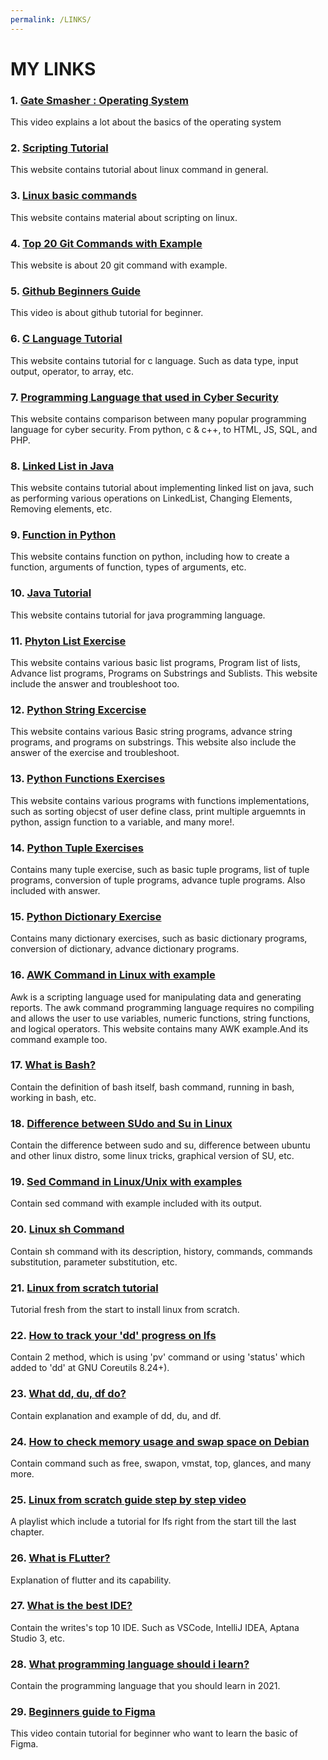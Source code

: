 ```yaml
---
permalink: /LINKS/
---
```


# MY LINKS

### 1. [Gate Smasher : Operating System](https://www.youtube.com/watch?v=bkSWJJZNgf8&list=PLxCzCOWd7aiGz9donHRrE9I3Mwn6XdP8p "Open Link")
This video explains a lot about the basics of the operating system

### 2. [Scripting Tutorial](https://linuxcommand.org/lc3_wss0010.php "Open Link")
This website contains tutorial about linux command in general.

### 3. [Linux basic commands](https://www.hostinger.com/tutorials/linux-commands "Open Link")
This website contains material about scripting on linux.

### 4. [Top 20 Git Commands with Example](https://www.edureka.co/blog/git-commands-with-example/ "Open Link")
This website is about 20 git command with example.

### 5. [Github Beginners Guide](https://www.youtube.com/watch?v=iv8rSLsi1xo "Open Video")
This video is about github tutorial for beginner.

### 6. [C Language Tutorial](https://www.programiz.com/c-programming "Open Link")
This website contains tutorial for c language. Such as data type, input output, operator, to array, etc.

### 7. [Programming Language that used in Cyber Security](https://www.codecademy.com/resources/blog/what-programming-languages-are-used-in-cybersecurity/ "Open Link")
This website contains comparison between many popular programming language for cyber security. From python, c & c++, to HTML, JS, SQL, and PHP.

### 8. [Linked List in Java](https://www.geeksforgeeks.org/linked-list-in-java "Open Link")
This website contains tutorial about implementing linked list on java, such as performing various operations on LinkedList, Changing Elements, Removing elements, etc.

### 9. [Function in Python](https://www.geeksforgeeks.org/python-functions/ "Open Link")
This website contains function on python, including how to create a function, arguments of function, types of arguments, etc.

### 10. [Java Tutorial](https://www.geeksforgeeks.org/java-tutorial/ "Open Link")
This website contains tutorial for java programming language. 

### 11. [Phyton List Exercise](https://www.geeksforgeeks.org/python-list-exercise/ "Open Link")
This website contains various basic list programs, Program list of lists, Advance list programs, Programs on Substrings and Sublists. This website include the answer and troubleshoot too.

### 12. [Python String Excercise](https://www.geeksforgeeks.org/python-string-exercise/ "Open Links")
This website contains various Basic string programs, advance string programs, and programs on substrings. This website also include the answer of the exercise and troubleshoot.

### 13. [Python Functions Exercises](https://www.geeksforgeeks.org/tag/python-function-programs/ "Open Links")
This website contains various programs with functions implementations, such as sorting objecst of user define class, print multiple arguemnts in python, assign function to a variable, and many more!. 

### 14. [Python Tuple Exercises](https://www.geeksforgeeks.org/python-tuple-exercise/ "Open Link")
 Contains many tuple exercise, such as basic tuple programs, list of tuple programs, conversion of tuple programs, advance tuple programs. Also included with answer.
 
### 15. [Python Dictionary Exercise](https://www.geeksforgeeks.org/python-dictionary-exercise/ "Open Link")
Contains many dictionary exercises, such as basic dictionary programs, conversion of dictionary, advance dictionary programs.

### 16. [AWK Command in Linux with example](https://www.geeksforgeeks.org/awk-command-unixlinux-examples/ "Open Link")
Awk is a scripting language used for manipulating data and generating reports. The awk command programming language requires no compiling and allows the user to use variables, numeric functions, string functions, and logical operators. This website contains many AWK example.And its command example too.

### 17. [What is Bash?](https://opensource.com/resources/what-bash "Open Link")
Contain the definition of bash itself, bash command, running in bash, working in bash, etc.

### 18. [Difference between SUdo and Su in Linux](https://www.howtogeek.com/111479/htg-explains-whats-the-difference-between-sudo-su/ "Open Link")
Contain the difference between sudo and su, difference between ubuntu and other linux distro, some linux tricks, graphical version of SU, etc.

### 19. [Sed Command in Linux/Unix with examples](https://www.geeksforgeeks.org/sed-command-in-linux-unix-with-examples/ "Open Link")
Contain sed command with example included with its output.

### 20. [Linux sh Command](https://www.computerhope.com/unix/ush.htm "Open Link")
Contain sh command with its description, history, commands, commands substitution, parameter substitution, etc.

### 21. [Linux from scratch tutorial](https://www.linuxfromscratch.org/lfs/view/11.0/index.html "Open Website")
Tutorial fresh from the start to install linux from scratch.

### 22. [How to track your 'dd' progress on lfs](https://qastack.id/ubuntu/215505/how-do-you-monitor-the-progress-of-dd "Open Link")
Contain 2 method, which is using 'pv' command or using 'status' which added to 'dd' at GNU Coreutils 8.24+).

### 23. [What dd, du, df do?](https://linuxtechlab.com/du-df-commands-examples/ "Open Link")
Contain explanation and example of dd, du, and df. 

### 24. [How to check memory usage and swap space on Debian](https://vitux.com/7-commands-to-check-swap-space-in-debian-10/ "Open Link")
Contain command such as free, swapon, vmstat, top, glances, and many more.

### 25. [Linux from scratch guide step by step video](https://www.youtube.com/watch?v=UVXlyOu_ivs&list=PLyc5xVO2uDsDK5_zewRXYOZA0cyjwcboE "Open Video")
A playlist which include a tutorial for lfs right from the start till the last chapter.

### 26. [What is FLutter?](https://www.freecodecamp.org/news/what-is-flutter-and-why-you-should-learn-it-in-2020/ "Open Link")
Explanation of flutter and its capability.

### 27. [What is the best IDE?](https://websitesetup.org/best-ide-software/ "Open Link")
Contain the writes's top 10 IDE. Such as VSCode, IntelliJ IDEA, Aptana Studio 3, etc.

### 28. [What programming language should i learn? ](https://hackr.io/blog/best-programming-languages-to-learn-2021-jobs-future "Open Link")
Contain the programming language that you should learn in 2021.

### 29. [Beginners guide to Figma](https://www.youtube.com/watch?v=jk1T0CdLxwU "Open Video")
This video contain tutorial for beginner who want to learn the basic of Figma.
